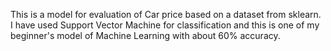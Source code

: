 This is a model for evaluation of Car price based on a dataset from sklearn.
I have used Support Vector Machine for classification and this is one of my beginner's model of Machine Learning  with about 60% accuracy.
